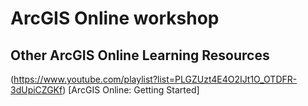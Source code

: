 # ArcGIS Online workshop


## Other ArcGIS Online Learning Resources

(https://www.youtube.com/playlist?list=PLGZUzt4E4O2IJt1O_OTDFR-3dUpiCZGKf) [ArcGIS Online: Getting Started]

